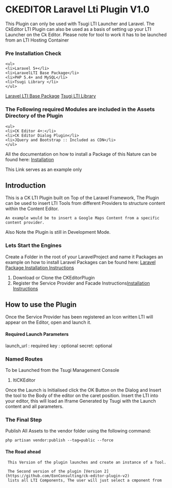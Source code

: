 # CKEDITOR Laravel Lti Plugin V1.0

This Plugin can only be used with Tsugi LTI Launcher and Laravel.
The CkEditor LTI Plugin can also be used as a basis of setting up your LTI Launcher on the Ck Editor.
Please note for tool to work it has to be launched from an LTI Hosting Container

### Pre Installation Check

    <ul>
    <li>Laravel 5+</li>
    <li>LaravelLTI Base Package</li>
    <li>PHP 5.4+ and MySQL</li>
    <li>Tsugi Library </li>
    </ul>
    
   [Laravel LTI Base Package](https://github.com/EonConsulting/laravel-lti)
   [Tsugi LTI Library](https://tsugi.org)

### The Following required Modules are included in the Assets Directory of the Plugin

    <ul>
    <li>CK Editor 4+:</li>
    <li>CK Editor Dialog Plugin</li>
    <li>JQuery and Bootstrap :: Included as CDN</li>
    </ul>
    
All the documentation on how to install a Package of this Nature can be found here: [Installation](https://github.com/EonConsulting/PHPStencil/wiki/Installation)

This Link serves as an example only

## Introduction

This is a CK LTI Plugin built on Top of the Laravel Framework, The Plugin can be used to insert LTI Tools from different Providers to structure content within the Content Editor.
        
    An example would be to insert a Google Maps Content from a specific content provider.

Also Note the Plugin is still in Development Mode.

### Lets Start the Engines 
Create a Folder in the root of your LaravelProject and name it Packages
an example on how to install Laravel Packages can be found here:
[Laravel Package Installation Instructions](https://github.com/EonConsulting/PHPStencil/wiki/Installation)

1. Download or Clone the CKEditorPlugin
2. Register the Service Provider and Facade Instructions[Installation Instructions](https://github.com/EonConsulting/PHPStencil/wiki/Installation)

## How to use the Plugin
Once the Service Provider has been registered an Icon written LTI will appear on the Editor, open and launch it.

#### Required Launch Parameters 

launch_url : required
key : optional
secret: optional

### Named Routes
To be Launched from the Tsugi Management Console
1. ltiCKEditor 

Once the Launch is Initialised click the OK Button on the Dialog and Insert the tool to the Body of the editor on the caret position.
Insert the LTI into your editor, this will load an Iframe Generated by Tsugi with the Launch content and all parameters.

### The Final Step
Publish All Assets to the vendor folder using the following command:

    php artisan vendor:publish --tag=public --force


#### The Road ahead
     This Version of the plugin launches and create an instance of a Tool.
     
     The Second version of the plugin [Version 2](https://github.com/EonConsulting/ck-editor-plugin-v2)
     lists all LTI Components, The user will just select a cmponent from
     
